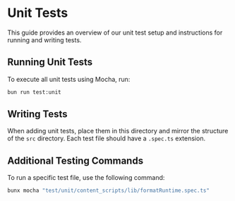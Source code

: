 # Unit Tests

This guide provides an overview of our unit test setup and instructions for running and writing tests.

## Running Unit Tests

To execute all unit tests using Mocha, run:

```bash
bun run test:unit
```

## Writing Tests

When adding unit tests, place them in this directory and mirror the structure of the `src` directory. Each test file should have a `.spec.ts` extension.

## Additional Testing Commands

To run a specific test file, use the following command:

```bash
bunx mocha "test/unit/content_scripts/lib/formatRuntime.spec.ts"
```

